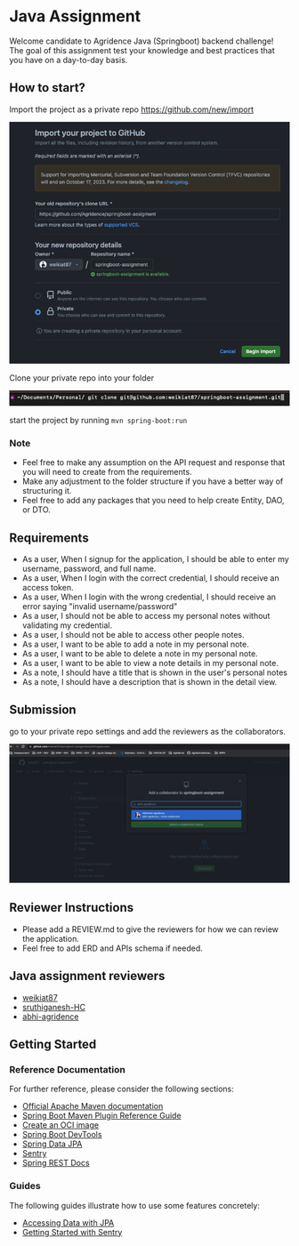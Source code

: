 # Java Assignment
Welcome candidate to Agridence Java (Springboot) backend challenge! The goal of this assignment test your knowledge and best practices that you have on a day-to-day basis.

## How to start?
Import the project as a private repo https://github.com/new/import

![import-project](images/import-project.png)

Clone your private repo into your folder

![clone-local](images/clone-local.png)

start the project by running `mvn spring-boot:run`

### Note
- Feel free to make any assumption on the API request and response that you will need to create from the requirements.
- Make any adjustment to the folder structure if you have a better way of structuring it.
- Feel free to add any packages that you need to help create Entity, DAO, or DTO.

## Requirements
- As a user, When I signup for the application, I should be able to enter my username, password, and full name.
- As a user, When I login with the correct credential, I should receive an access token.
- As a user, When I login with the wrong credential, I should receive an error saying "invalid username/password"
- As a user, I should not be able to access my personal notes without validating my credential.
- As a user, I should not be able to access other people notes.
- As a user, I want to be able to add a note in my personal note.
- As a user, I want to be able to delete a note in my personal note.
- As a user, I want to be able to view a note details in my personal note.
- As a note, I should have a title that is shown in the user's personal notes
- As a note, I should have a description that is shown in the detail view.


## Submission
go to your private repo settings and add the reviewers as the collaborators.

![add-collaborators](images/add-collaborators.png)

## Reviewer Instructions
- Please add a REVIEW.md to give the reviewers for how we can review the application.
- Feel free to add ERD and APIs schema if needed.

## Java assignment reviewers
- [weikiat87](https://github.com/weikiat87)
- [sruthiganesh-HC](https://github.com/sruthiganesh-HC)
- [abhi-agridence](https://github.com/abhi-agridence)

## Getting Started

### Reference Documentation
For further reference, please consider the following sections:

* [Official Apache Maven documentation](https://maven.apache.org/guides/index.html)
* [Spring Boot Maven Plugin Reference Guide](https://docs.spring.io/spring-boot/docs/3.1.4/maven-plugin/reference/html/)
* [Create an OCI image](https://docs.spring.io/spring-boot/docs/3.1.4/maven-plugin/reference/html/#build-image)
* [Spring Boot DevTools](https://docs.spring.io/spring-boot/docs/3.1.4/reference/htmlsingle/index.html#using.devtools)
* [Spring Data JPA](https://docs.spring.io/spring-boot/docs/3.1.4/reference/htmlsingle/index.html#data.sql.jpa-and-spring-data)
* [Sentry](https://docs.sentry.io/platforms/java/)
* [Spring REST Docs](https://docs.spring.io/spring-restdocs/docs/current/reference/html5/)

### Guides
The following guides illustrate how to use some features concretely:

* [Accessing Data with JPA](https://spring.io/guides/gs/accessing-data-jpa/)
* [Getting Started with Sentry](https://docs.sentry.io/platforms/java/guides/spring-boot/)
